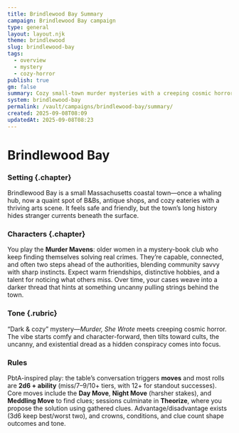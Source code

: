 ```yaml
---
title: Brindlewood Bay Summary
campaign: Brindlewood Bay campaign
type: general
layout: layout.njk
theme: brindlewood
slug: brindlewood-bay
tags:
  - overview
  - mystery
  - cozy-horror
publish: true
gm: false
summary: Cozy small-town murder mysteries with a creeping cosmic horror undercurrent.
system: brindlewood-bay
permalink: /vault/campaigns/brindlewood-bay/summary/
created: 2025-09-08T08:09
updatedAt: 2025-09-08T08:23
---
```


# Brindlewood Bay

### Setting {.chapter}
Brindlewood Bay is a small Massachusetts coastal town—once a whaling hub, now a quaint spot of B&Bs, antique shops, and cozy eateries with a thriving arts scene. It feels safe and friendly, but the town’s long history hides stranger currents beneath the surface.

### Characters {.chapter}
You play the **Murder Mavens**: older women in a mystery-book club who keep finding themselves solving real crimes. They’re capable, connected, and often two steps ahead of the authorities, blending community savvy with sharp instincts. Expect warm friendships, distinctive hobbies, and a talent for noticing what others miss. Over time, your cases weave into a darker thread that hints at something uncanny pulling strings behind the town.

### Tone {.rubric}
“Dark & cozy” mystery—*Murder, She Wrote* meets creeping cosmic horror. The vibe starts comfy and character-forward, then tilts toward cults, the uncanny, and existential dread as a hidden conspiracy comes into focus.

### Rules
PbtA-inspired play: the table’s conversation triggers **moves** and most rolls are **2d6 + ability** (miss/7–9/10+ tiers, with 12+ for standout successes). Core moves include the **Day Move**, **Night Move** (harsher stakes), and **Meddling Move** to find clues; sessions culminate in **Theorize**, where you propose the solution using gathered clues. Advantage/disadvantage exists (3d6 keep best/worst two), and crowns, conditions, and clue count shape outcomes and tone.
